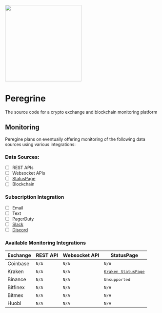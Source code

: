 <img src="http://clipart-library.com/new_gallery/falcon-clipart-39.gif" data-canonical-src="http://clipart-library.com/new_gallery/falcon-clipart-39.gif" width="250" height="250" />

# Peregrine
The source code for a crypto exchange and blockchain monitoring platform

## Monitoring
Peregine plans on eventually offering monitoring of the following data sources using various integrations:
### Data Sources:
- [ ] REST APIs
- [ ] Websocket APIs
- [ ] [StatusPage](https://www.atlassian.com/software/statuspage)
- [ ] Blockchain

### Subscription Integration
- [ ] Email
- [ ] Text
- [ ] [PagerDuty](https://www.pagerduty.com/)
- [ ] [Slack](https://slack.com/)
- [ ] [Discord](https://discord.com/)

### Available Monitoring Integrations
Exchange      | REST API                 | Websocket API            | StatusPage
------------- | ------------------------ | ------------------------ | -----------------------
Coinbase      | <kbd>N/A</kbd>           | <kbd>N/A</kbd>           | <kbd>N/A</kbd>
Kraken        | <kbd>N/A</kbd>           | <kbd>N/A</kbd>           | <kbd>[Kraken StatusPage](https://status.kraken.com/)</kbd>
Binance       | <kbd>N/A</kbd>           | <kbd>N/A</kbd>           | <kbd>Unsupported</kbd>
Bitfinex      | <kbd>N/A</kbd>           | <kbd>N/A</kbd>           | <kbd>N/A</kbd>
Bitmex        | <kbd>N/A</kbd>           | <kbd>N/A</kbd>           | <kbd>N/A</kbd>
Huobi         | <kbd>N/A</kbd>           | <kbd>N/A</kbd>           | <kbd>N/A</kbd>

